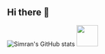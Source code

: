 ## Hi there 👋

![Simran's GitHub stats](https://github-readme-stats.vercel.app/api?username=simransingh010&show_icons=true&theme=transparent)
<a href="https://www.instagram.com/thepiyushmalhotra/">
  <img height="50" src="https://user-images.githubusercontent.com/46517096/166974368-9798f39f-1f46-499c-b14e-81f0a3f83a06.png"/>
</a>

